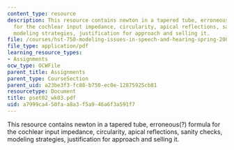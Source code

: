 ```yaml
---
content_type: resource
description: This resource contains newton in a tapered tube, erroneous(?) formula
  for the cochlear input impedance, circularity, apical reflections, sanity checks,
  modeling strategies, justification for approach and selling it.
file: /courses/hst-750-modeling-issues-in-speech-and-hearing-spring-2006/a7999ca450faa8a3f5a946a6f3a591f7_pset02_wk03.pdf
file_type: application/pdf
learning_resource_types:
- Assignments
ocw_type: OCWFile
parent_title: Assignments
parent_type: CourseSection
parent_uid: a23be3f3-fc88-b750-ec0e-12875925cb81
resourcetype: Document
title: pset02_wk03.pdf
uid: a7999ca4-50fa-a8a3-f5a9-46a6f3a591f7
---
```

This resource contains newton in a tapered tube, erroneous(?) formula for the cochlear input impedance, circularity, apical reflections, sanity checks, modeling strategies, justification for approach and selling it.

